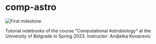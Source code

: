 # comp-astro
![First milestone](https://img.shields.io/badge/MASS%201th%20generation-first%20mileston-brightgreen)

Tutorial notebooks of the course "Computational Astrobiology" at the University of Belgrade in Spring 2023. Instructor: Andjelka Kovacevic
